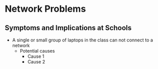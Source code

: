 # Network Problems
## Symptoms and Implications at Schools

* A single or small group of laptops in the class can not connect to a network
	* Potential causes
		* Cause 1
		* Cause 2
